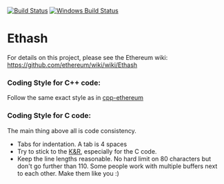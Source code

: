 [![Build Status](https://travis-ci.org/ethereumproject/edhash.svg?branch=master)](https://travis-ci.org/ethereumproject/edhash)
[![Windows Build Status](https://ci.appveyor.com/api/projects/status/github/debris/edhash?branch=master&svg=true)](https://ci.appveyor.com/project/debris/edhash-nr37r/branch/master)

# Ethash

For details on this project, please see the Ethereum wiki:
https://github.com/ethereum/wiki/wiki/Ethash

### Coding Style for C++ code:

Follow the same exact style as in [cpp-ethereum](https://github.com/ethereum/cpp-ethereum/blob/develop/CodingStandards.txt)

### Coding Style for C code:

The main thing above all is code consistency.

- Tabs for indentation. A tab is 4 spaces
- Try to stick to the [K&R](http://en.wikipedia.org/wiki/Indent_style#K.26R_style),
  especially for the C code.
- Keep the line lengths reasonable. No hard limit on 80 characters but don't go further
  than 110. Some people work with multiple buffers next to each other.
  Make them like you :)
